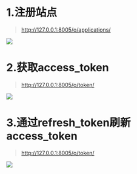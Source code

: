 # 1.注册站点
> http://127.0.0.1:8005/o/applications/

![](http://i.imgur.com/sGvlMp2.png)

# 2.获取access_token
> http://127.0.0.1:8005/o/token/

![](http://i.imgur.com/AJrsj4e.png)

# 3.通过refresh_token刷新access_token
> http://127.0.0.1:8005/o/token/

![](http://i.imgur.com/C74Jm2A.png)